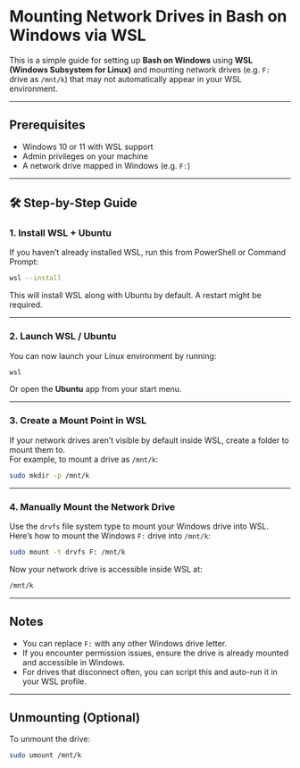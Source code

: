 # Mounting Network Drives in Bash on Windows via WSL

This is a simple guide for setting up **Bash on Windows** using **WSL (Windows Subsystem for Linux)** and mounting network drives (e.g. `F:` drive as `/mnt/k`) that may not automatically appear in your WSL environment.

---

## Prerequisites

- Windows 10 or 11 with WSL support  
- Admin privileges on your machine  
- A network drive mapped in Windows (e.g. `F:`)  

---

## 🛠 Step-by-Step Guide

### 1. Install WSL + Ubuntu

If you haven’t already installed WSL, run this from PowerShell or Command Prompt:

```bash
wsl --install
```

This will install WSL along with Ubuntu by default. A restart might be required.

---

### 2. Launch WSL / Ubuntu

You can now launch your Linux environment by running:

```bash
wsl
```

Or open the **Ubuntu** app from your start menu.

---

### 3. Create a Mount Point in WSL

If your network drives aren’t visible by default inside WSL, create a folder to mount them to.  
For example, to mount a drive as `/mnt/k`:

```bash
sudo mkdir -p /mnt/k
```

---

### 4. Manually Mount the Network Drive

Use the `drvfs` file system type to mount your Windows drive into WSL.  
Here’s how to mount the Windows `F:` drive into `/mnt/k`:

```bash
sudo mount -t drvfs F: /mnt/k
```

Now your network drive is accessible inside WSL at:

```bash
/mnt/k
```

---

## Notes

- You can replace `F:` with any other Windows drive letter.
- If you encounter permission issues, ensure the drive is already mounted and accessible in Windows.
- For drives that disconnect often, you can script this and auto-run it in your WSL profile.

---

## Unmounting (Optional)

To unmount the drive:

```bash
sudo umount /mnt/k
```
